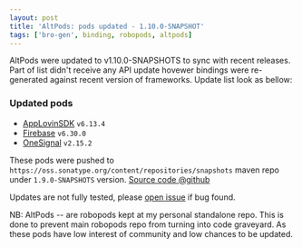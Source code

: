 ```yaml
---
layout: post
title: 'AltPods: pods updated - 1.10.0-SNAPSHOT'
tags: ['bro-gen', binding, robopods, altpods]
---
```

AltPods were updated to v1.10.0-SNAPSHOTS to sync with recent releases. Part of list didn't receive any API update hovewer bindings were re-generated against recent version of frameworks. Update list look as bellow:

### Updated pods
- [AppLovinSDK](https://github.com/dkimitsa/robovm-robopods/tree/alt/applovinsdk/ios) `v6.13.4`
- [Firebase](https://github.com/dkimitsa/robovm-robopods/tree/alt/firebase) `v6.30.0`
- [OneSignal](https://github.com/dkimitsa/robovm-robopods/tree/alt/onesignal/ios) `v2.15.2`

These pods were pushed to `https://oss.sonatype.org/content/repositories/snapshots` maven repo under `1.9.0-SNAPSHOTS` version.
[Source code @github](https://github.com/dkimitsa/robovm-robopods)

Updates are not fully tested, please [open issue](https://github.com/dkimitsa/robovm-robopods/issues/new) if bug found.

NB: AltPods -- are robopods kept at my personal standalone repo. This is done to prevent main robopods repo from turning into code graveyard. As these pods have low interest of community and low chances to be updated.
